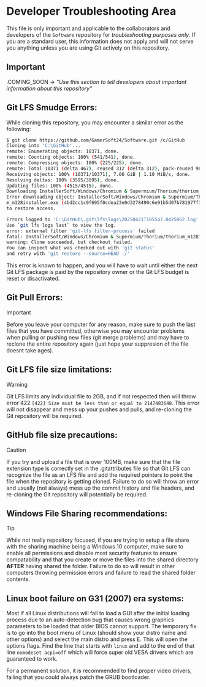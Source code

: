 # Developer Troubleshooting Area

This file is only important and applicable to the collaborators and developers of the `Software` repository for *troubleshooting purposes only*. If you are a standard user, this information does not apply and will not serve you anything unless you are using Git actively on this repository.

## Important

.COMING_SOON → *"Use this section to tell developers about important information about this repository"*

## Git LFS Smudge Errors:

While cloning this repository, you may encounter a similar error as the following: 
```sh
$ git clone https://github.com/GamerSoft24/Software.git /c/GitHub
Cloning into 'C:\GitHub'...
remote: Enumerating objects: 10371, done.
remote: Counting objects: 100% (541/541), done.
remote: Compressing objects: 100% (225/225), done.
remote: Total 10371 (delta 467), reused 312 (delta 312), pack-reused 9830 (from 2)
Receiving objects: 100% (10371/10371), 7.06 GiB | 1.10 MiB/s, done.
Resolving deltas: 100% (3595/3595), done.
Updating files: 100% (4515/4515), done.
Downloading InstallerSoft/Windows/Chromium & Supermium/Thorium/thorium_m128installer.exe (297 MB)
Error downloading object: InstallerSoft/Windows/Chromium & Supermium/Thorium/thorium_m128installer.exe (4bd2cc1): Smudge error: Error downloading InstallerSoft/Windows/Chromium & Supermium/Thorium/thoriu
m_m128installer.exe (4bd2cc1c9f695f0cdea23e0d3278490c6e91b5d07b781977f3feb0ed8e5ee878): batch response: This repository exceeded its LFS budget. The account responsible for the budget should increase it
to restore access.

Errors logged to 'C:\GitHub\.git\lfs\logs\20250421T105547.0425862.log'.
Use `git lfs logs last` to view the log.
error: external filter 'git-lfs filter-process' failed
fatal: InstallerSoft/Windows/Chromium & Supermium/Thorium/thorium_m128installer.exe: smudge filter lfs failed
warning: Clone succeeded, but checkout failed.
You can inspect what was checked out with 'git status'
and retry with 'git restore --source=HEAD :/'
```

This error is known to happen, and you will have to wait until either the next Git LFS package is paid by the repository owner or the Git LFS budget is reset or disactivated.

## Git Pull Errors:

> [!IMPORTANT]
>
> Before you leave your computer for any reason, make sure to push the last files that you have committed, otherwise you may encounter problems when pulling or pushing new files (git merge problems) and may have to reclone the entire repository again (just hope your suppresion of the file doesnt take ages).
>
> 
## Git LFS file size limitations:

> [!WARNING]
>
> Git LFS limits any individual file to 2GB, and if not respected then will throw error 422 ` [422] Size must be less than or equal to 2147483648
`. This error will not disappear and mess up your pushes and pulls, and re-cloning the Git repository will be required.

## GitHub file size precautions:

> [!CAUTION]
>
> If you try and upload a file that is over 100MB, make sure that the file extension type is correctly set in the .gitattributes file so that Git LFS can recognize the file as an LFS file and add the required pointers to point the file when the repository is getting cloned. Failure to do so will throw an error and usually (not always) mess up the commit history and file headers, and re-cloning the Git repository will potentially be required.
> 

## Windows File Sharing recommendations:

> [!TIP]
>
> While not really repository focused, if you are trying to setup a file share with the sharing machine being a Windows 10 computer, make sure to enable all permissions and disable most security features to ensure compatability and that you create or move the files into the shared directory **AFTER** having shared the folder. Failure to do so will result in other computers throwing permission errors and failure to read the shared folder contents.

## Linux boot failure on G31 (2007) era systems:

Most if all Linux distributions will fail to load a GUI after the initial loading process due to an auto-detection bug that causes wrong graphics parameters to be loaded that older BIOS cannot support. The temporary fix is to go into the boot menu of Linux (should show your distro name and other options) and select the main distro and press E. This will open the options flags. Find the line that starts with `linux` and add to the end of that line `nomodeset acpi=off` which will force super old VESA drivers which are guaranteed to work.

For a permanent solution, it is recommended to find proper video drivers, failing that you could always patch the GRUB bootloader.
